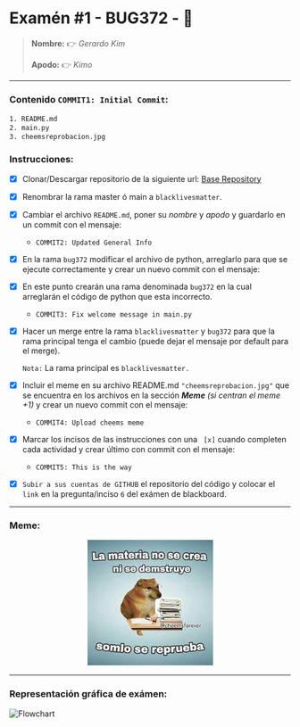 # Examén #1 - BUG372 - 🐛

> __Nombre:__ 👉 *Gerardo Kim*
>
> __Apodo:__ 👉 *Kimo*
>
>
---
### Contenido `COMMIT1: Initial Commit`:

	1. README.md
	2. main.py
	3. cheemsreprobacion.jpg

### Instrucciones:

- [x] Clonar/Descargar repositorio de la siguiente url: [Base Repository](https://github.com/cheemsdoggie/bug372.git)
- [x] Renombrar la rama master ó main a `blacklivesmatter`.
- [x] Cambiar el archivo `README.md`, poner su *nombre* y *apodo* y guardarlo en un commit con el mensaje:
  - `COMMIT2: Updated General Info`
- [x] En la rama `bug372` modificar el archivo de python, arreglarlo para que se ejecute correctamente y crear un nuevo commit con el mensaje:
- [x] En este punto crearán una rama denominada `bug372` en la cual arreglarán el código de python que esta incorrecto.
  - `COMMIT3: Fix welcome message in main.py`
- [x] Hacer un merge entre la rama `blacklivesmatter` y `bug372` para que la rama principal tenga el cambio (puede dejar el mensaje por default para el merge).

	`Nota:` La rama principal es `blacklivesmatter.`
- [x] Incluir el meme en su archivo README.md `"cheemsreprobacion.jpg"` que se encuentra en los archivos en la sección ___Meme___ *(si centran el meme +1)* y crear un nuevo commit con el mensaje:
	- `COMMIT4: Upload cheems meme`
- [x] Marcar los incisos de las instrucciones con una ` [x]` cuando completen cada actividad y crear último con commit con el mensaje:
  - `COMMIT5: This is the way`
- [x] `Subir a sus cuentas de GITHUB` el repositorio del código y colocar el `link` en la pregunta/inciso `6` del exámen de blackboard.
---
### Meme:
<center>

![meme](./cheemsreprobacion.jpg)

</center>

---
### Representación gráfica de exámen:

![Flowchart](https://i.postimg.cc/FsJp36xG/flowchart.jpg)
